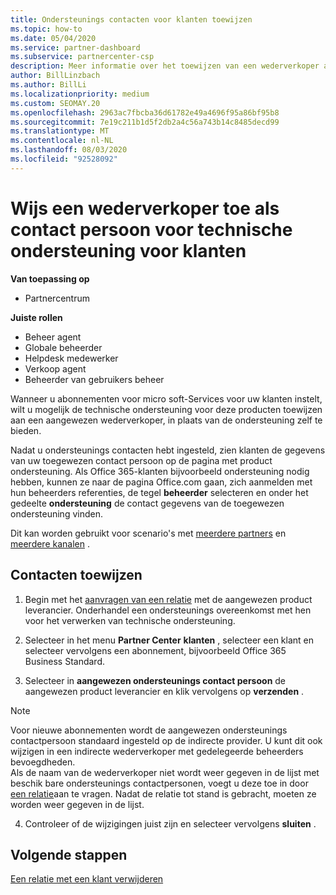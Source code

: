 ```yaml
---
title: Ondersteunings contacten voor klanten toewijzen
ms.topic: how-to
ms.date: 05/04/2020
ms.service: partner-dashboard
ms.subservice: partnercenter-csp
description: Meer informatie over het toewijzen van een wederverkoper als een contact persoon voor technische ondersteuning voor klanten met abonnementen op micro soft-Services.
author: BillLinzbach
ms.author: BillLi
ms.localizationpriority: medium
ms.custom: SEOMAY.20
ms.openlocfilehash: 2963ac7fbcba36d61782e49a4696f95a86bf95b8
ms.sourcegitcommit: 7e19c211b1d5f2db2a4c56a743b14c8485decd99
ms.translationtype: MT
ms.contentlocale: nl-NL
ms.lasthandoff: 08/03/2020
ms.locfileid: "92528092"
---
```

# <a name="assign-a-reseller-as-a-technical-support-contact-for-customers"></a>Wijs een wederverkoper toe als contact persoon voor technische ondersteuning voor klanten

**Van toepassing op**

- Partnercentrum

**Juiste rollen**

- Beheer agent
- Globale beheerder
- Helpdesk medewerker
- Verkoop agent
- Beheerder van gebruikers beheer

Wanneer u abonnementen voor micro soft-Services voor uw klanten instelt, wilt u mogelijk de technische ondersteuning voor deze producten toewijzen aan een aangewezen wederverkoper, in plaats van de ondersteuning zelf te bieden.

Nadat u ondersteunings contacten hebt ingesteld, zien klanten de gegevens van uw toegewezen contact persoon op de pagina met product ondersteuning. Als Office 365-klanten bijvoorbeeld ondersteuning nodig hebben, kunnen ze naar de pagina Office.com gaan, zich aanmelden met hun beheerders referenties, de tegel **beheerder** selecteren en onder het gedeelte **ondersteuning** de contact gegevens van de toegewezen ondersteuning vinden.

Dit kan worden gebruikt voor scenario's met [meerdere partners](multipartner.md) en [meerdere kanalen](multichannel.md) . 


## <a name="assign-contacts"></a>Contacten toewijzen

1.  Begin met het [aanvragen van een relatie](request-a-relationship-with-a-customer.md) met de aangewezen product leverancier. Onderhandel een ondersteunings overeenkomst met hen voor het verwerken van technische ondersteuning.

2.  Selecteer in het menu **Partner Center** **klanten** , selecteer een klant en selecteer vervolgens een abonnement, bijvoorbeeld Office 365 Business Standard.

3.  Selecteer in  **aangewezen ondersteunings contact persoon** de aangewezen product leverancier en klik vervolgens op **verzenden** . 

   >[!NOTE]  
 >Voor nieuwe abonnementen wordt de aangewezen ondersteunings contactpersoon standaard ingesteld op de indirecte provider. U kunt dit ook wijzigen in een indirecte wederverkoper met gedelegeerde beheerders bevoegdheden.    
>Als de naam van de wederverkoper niet wordt weer gegeven in de lijst met beschik bare ondersteunings contactpersonen, voegt u deze toe in door [een relatie](request-a-relationship-with-a-customer.md)aan te vragen. Nadat de relatie tot stand is gebracht, moeten ze worden weer gegeven in de lijst.  

4.  Controleer of de wijzigingen juist zijn en selecteer vervolgens **sluiten** .

## <a name="next-steps"></a>Volgende stappen

[Een relatie met een klant verwijderen](remove-a-relationship.md)